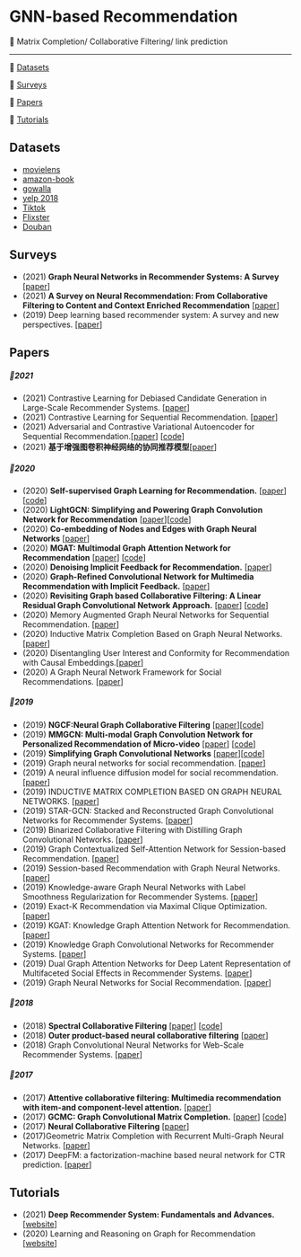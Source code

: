 # GNN-based Recommendation

:memo:  Matrix Completion/ Collaborative Filtering/ link prediction 

***
:high_brightness: [Datasets](#datasets)

:high_brightness: [Surveys](#Surveys)

:high_brightness: [Papers](#Papers)

:high_brightness: [Tutorials](#Tutorials)


## Datasets
- [movielens](https://grouplens.org/datasets/movielens/)
- [amazon-book](https://jmcauley.ucsd.edu/data/amazon/)
- [gowalla](https://snap.stanford.edu/data/loc-gowalla.html)
- [yelp 2018](https://www.yelp.com/dataset)
- [Tiktok](http://ai-lab-challenge.bytedance.com/tce/vc/)
- [Flixster](https://figshare.com/articles/dataset/Flixster-dataset_zip/5677741)
- [Douban](https://www.heywhale.com/mw/dataset/58acf6f1d2445916845b4033)



##  Surveys
- (2021) **Graph Neural Networks in Recommender Systems: A Survey** [[paper](https://arxiv.org/pdf/2011.02260.pdf)]
- (2021) **A Survey on Neural Recommendation: From Collaborative Filtering to Content and Context Enriched Recommendation** [[paper](https://www.zhuanzhi.ai/paper/cbf33028b44f85138520717fd1d72792)]
- (2019) Deep learning based recommender system: A survey and new perspectives. [[paper](https://arxiv.org/pdf/1707.07435.pdf)]


## Papers
##### :small_orange_diamond:2021
- (2021) Contrastive Learning for Debiased Candidate Generation in Large-Scale Recommender Systems. [[paper](https://arxiv.org/abs/2005.12964)]
- (2021) Contrastive Learning for Sequential Recommendation. [[paper](https://arxiv.org/abs/2010.14395)]
- (2021) Adversarial and Contrastive Variational Autoencoder for Sequential Recommendation.[[paper](https://arxiv.org/pdf/2103.10693.pdf)] [[code](https://github.com/ACVAE/ACVAE-PyTorch)]
- (2021) **基于增强图卷积神经网络的协同推荐模型**[[paper](https://kns.cnki.net/kcms/detail/11.1777.TP.20210203.1157.004.html)]

##### :small_orange_diamond:2020

- (2020) **Self-supervised Graph Learning for Recommendation.**  [[paper](https://arxiv.org/pdf/2010.10783.pdf)] [[code](https://github.com/wujcan/SGL)]
- (2020) **LightGCN: Simplifying and Powering Graph Convolution Network for Recommendation** [[paper](https://arxiv.org/abs/2002.02126)][[code](https://github.com/gusye1234/pytorch-light-gcn)]
- (2020) **Co-embedding of Nodes and Edges with Graph Neural Networks** [[paper](https://arxiv.org/abs/2010.13242)]
- (2020) **MGAT: Multimodal Graph Attention Network for Recommendation** [[paper](https://www.researchgate.net/profile/Zhulin-Tao/publication/341324971_MGAT_Multimodal_Graph_Attention_Network_for_Recommendation/links/60535c5d299bf17367521ac4/MGAT-Multimodal-Graph-Attention-Network-for-Recommendation.pdf)] [[code]( https://github.com/zltao/MGAT)]
- (2020) **Denoising Implicit Feedback for Recommendation.** [[paper](https://arxiv.org/abs/2006.04153)]
- (2020) **Graph-Refined Convolutional Network for Multimedia Recommendation with Implicit Feedback.** [[paper](http://data-science.ustc.edu.cn/_upload/article/files/c4/4f/10f4da284171a6275429698edccf/c3aada42-ddfd-48e3-ae59-943ba9bb6edb.pdf)]
- (2020) **Revisiting Graph based Collaborative Filtering: A Linear Residual Graph Convolutional Network Approach.** [[paper](https://arxiv.org/abs/2001.10167)] [[code]( https://github.com/newlei/LR-GCCF.)]
- (2020) Memory Augmented Graph Neural Networks for Sequential Recommendation. [[paper](https://arxiv.org/abs/1912.11730)]
- (2020) Inductive Matrix Completion Based on Graph Neural Networks. [[paper](https://openreview.net/pdf?id=ByxxgCEYDS)]
- (2020) Disentangling User Interest and Conformity for Recommendation with Causal Embeddings.[[paper](https://arxiv.org/abs/2006.11011)]
- (2020) A Graph Neural Network Framework for Social Recommendations. [[paper](https://ieeexplore.ieee.org/abstract/document/9139346)]

##### :small_orange_diamond:2019
- (2019) **NGCF:Neural Graph Collaborative Filtering** [[paper](https://arxiv.org/abs/1905.08108)][[code]( https://github.com/xiangwang1223/neural_graph_collaborative_filtering)]
- (2019) **MMGCN: Multi-modal Graph Convolution Network for Personalized Recommendation of Micro-video** [[paper](http://staff.ustc.edu.cn/~hexn/papers/mm19-MMGCN.pdf)] [[code](https://github.com/weiyinwei/MMGCN)]
- (2019) **Simplifying Graph Convolutional Networks** [[paper](http://proceedings.mlr.press/v97/wu19e/wu19e.pdf)][[code]( https://github.com/Tiiiger/SGC)]
- (2019) Graph neural networks for social recommendation. [[paper](https://arxiv.org/pdf/1902.07243.pdf)]
- (2019) A neural influence diffusion model for social recommendation. [[paper](https://arxiv.org/pdf/1904.10322.pdf)]
- (2019) INDUCTIVE MATRIX COMPLETION BASED ON GRAPH NEURAL NETWORKS. [[paper](https://arxiv.org/abs/1904.12058)]
- (2019) STAR-GCN: Stacked and Reconstructed Graph Convolutional Networks for Recommender Systems. [[paper](https://arxiv.org/pdf/1905.13129.pdf)]
- (2019) Binarized Collaborative Filtering with Distilling Graph Convolutional Networks. [[paper](https://arxiv.org/pdf/1906.01829.pdf)]
- (2019) Graph Contextualized Self-Attention Network for Session-based Recommendation. [[paper](https://www.ijcai.org/proceedings/2019/0547.pdf)]
- (2019) Session-based Recommendation with Graph Neural Networks.[[paper](https://arxiv.org/pdf/1811.00855.pdf)]
- (2019) Knowledge-aware Graph Neural Networks with Label Smoothness Regularization for Recommender Systems. [[paper](https://arxiv.org/pdf/1905.04413)]
- (2019) Exact-K Recommendation via Maximal Clique Optimization. [[paper](https://arxiv.org/pdf/1905.07089)]
- (2019) KGAT: Knowledge Graph Attention Network for Recommendation. [[paper](https://arxiv.org/pdf/1905.07854)]  
- (2019) Knowledge Graph Convolutional Networks for Recommender Systems. [[paper](https://arxiv.org/pdf/1904.12575.pdf)]  
- (2019) Dual Graph Attention Networks for Deep Latent Representation of Multifaceted Social Effects in Recommender Systems. [[paper](https://arxiv.org/pdf/1903.10433.pdf)]  
- (2019) Graph Neural Networks for Social Recommendation. [[paper](https://arxiv.org/pdf/1902.07243.pdf)]

##### :small_orange_diamond:2018
- (2018) **Spectral Collaborative Filtering** [[paper](https://arxiv.org/abs/1808.10523)] [[code](https://github.com/lzheng21/SpectralCF)]
- (2018) **Outer product-based neural collaborative filtering** [[paper](https://arxiv.org/pdf/1808.03912.pdf3)]
- (2018) Graph Convolutional Neural Networks for Web-Scale Recommender Systems. [[paper](https://arxiv.org/abs/1806.01973)]

##### :small_orange_diamond:2017
- (2017) **Attentive collaborative filtering: Multimedia recommendation with item-and component-level attention.** [[paper](https://ai.tencent.com/ailab/media/publications/Wei_Liu-Attentive_Collaborative_Filtering_Multimedia_Recommendation-SIGIR17.pdf)] 
- (2017) **GCMC: Graph Convolutional Matrix Completion.** [[paper](https://arxiv.org/abs/1706.02263)] [[code](https://github.com/hengruizhang98/GCMC-Pytorch-dgl)]
- (2017) **Neural Collaborative Filtering** [[paper](https://arxiv.org/pdf/1708.05031.pdf?source=post_page---------------------------)]
- (2017)Geometric Matrix Completion with Recurrent Multi-Graph Neural Networks. [[paper](https://arxiv.org/abs/1704.06803)]
- (2017) DeepFM: a factorization-machine based neural network for CTR prediction. [[paper](https://arxiv.org/pdf/1703.04247.pdf)]

	
	
## Tutorials
- (2021) **Deep Recommender System: Fundamentals and Advances.** [[website](https://deeprs-tutorial.github.io)]
- (2020) Learning and Reasoning on Graph for Recommendation  [[website](https://next-nus.github.io/)]
